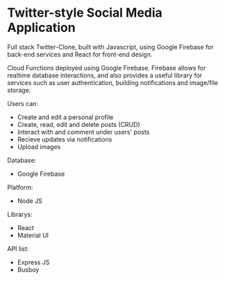 # Twitter-style Social Media Application 

Full stack Twitter-Clone, built with Javascript, using Google Firebase for back-end services and React for front-end design. 

Cloud Functions deployed using Google Firebase. Firebase allows for realtime database interactions, and also provides a useful library for services such as user authentication, building notifications and image/file storage. 

Users can:
- Create and edit a personal profile 
- Create, read, edit and delete posts (CRUD)
- Interact with and comment under users' posts 
- Recieve updates via notifications 
- Upload images 

Database:
- Google Firebase 

Platform: 
- Node JS

Librarys: 
- React 
- Material UI 

API list:
- Express JS
- Busboy 
